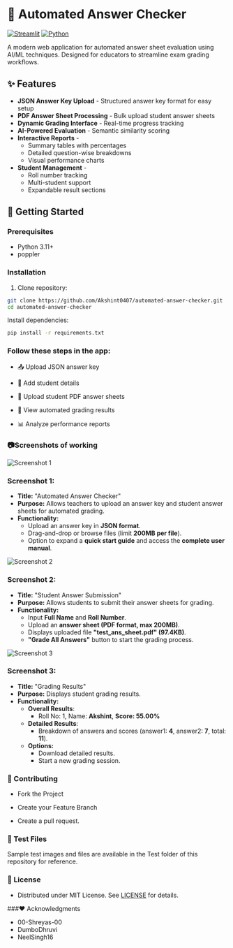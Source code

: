 # 📝 Automated Answer Checker

[![Streamlit](https://img.shields.io/badge/Streamlit-FF4B4B?style=for-the-badge&logo=Streamlit&logoColor=white)](https://automated-answer-checker-kmgm2v4k3oktn9yfsfccjy.streamlit.app/)
[![Python](https://img.shields.io/badge/Python-3.11+-3776AB?style=for-the-badge&logo=python&logoColor=white)](https://www.python.org/)

A modern web application for automated answer sheet evaluation using AI/ML techniques. Designed for educators to streamline exam grading workflows.

<!-- ![Demo](https://via.placeholder.com/800x400.png?text=Automated+Answer+Checker+Interface) 
*(Add actual screenshots/video demo here)* -->

## ✨ Features

- **JSON Answer Key Upload** - Structured answer key format for easy setup
- **PDF Answer Sheet Processing** - Bulk upload student answer sheets
- **Dynamic Grading Interface** - Real-time progress tracking
- **AI-Powered Evaluation** - Semantic similarity scoring
- **Interactive Reports** - 
  - Summary tables with percentages
  - Detailed question-wise breakdowns
  - Visual performance charts
- **Student Management** - 
  - Roll number tracking
  - Multi-student support
  - Expandable result sections

## 🚀 Getting Started

### Prerequisites
- Python 3.11+
- poppler

### Installation
1. Clone repository:
```bash
git clone https://github.com/Akshint0407/automated-answer-checker.git
cd automated-answer-checker
```
Install dependencies:
```bash
pip install -r requirements.txt
```


### Follow these steps in the app:

- 📤 Upload JSON answer key
  
- 👥 Add student details

- 📄 Upload student PDF answer sheets

- 🎯 View automated grading results

- 📊 Analyze performance reports



### 📷Screenshots of working
![Screenshot 1](https://github.com/user-attachments/assets/ac580e59-53bd-49df-ae6e-f92decb991cf)
### Screenshot 1:
- **Title:** "Automated Answer Checker"  
- **Purpose:** Allows teachers to upload an answer key and student answer sheets for automated grading.  
- **Functionality:**  
  - Upload an answer key in **JSON format**.  
  - Drag-and-drop or browse files (limit **200MB per file**).  
  - Option to expand a **quick start guide** and access the **complete user manual**.  

![Screenshot 2](https://github.com/user-attachments/assets/ce97c577-76d7-4b9f-90d2-0d5c0f975d07)
### Screenshot 2:
- **Title:** "Student Answer Submission"  
- **Purpose:** Allows students to submit their answer sheets for grading.  
- **Functionality:**  
  - Input **Full Name** and **Roll Number**.  
  - Upload an **answer sheet (PDF format, max 200MB)**.  
  - Displays uploaded file **"test_ans_sheet.pdf" (97.4KB)**.  
  - **"Grade All Answers"** button to start the grading process.

![Screenshot 3](https://github.com/user-attachments/assets/3172c601-f16f-4b4c-9339-1e20238c2322)
### Screenshot 3:
- **Title:** "Grading Results"  
- **Purpose:** Displays student grading results.  
- **Functionality:**  
  - **Overall Results**:  
    - Roll No: 1, Name: **Akshint**, **Score: 55.00%**  
  - **Detailed Results**:  
    - Breakdown of answers and scores (answer1: **4**, answer2: **7**, total: **11**).  
  - **Options:**  
    - Download detailed results.  
    - Start a new grading session.



### 🤝 Contributing
- Fork the Project

- Create your Feature Branch

- Create a pull request.
  
### 📂 Test Files
Sample test images and files are available in the Test folder of this repository for reference.

### 📜 License
- Distributed under MIT License. See [LICENSE](LICENSE) for details.

###❤️ Acknowledgments
- 00-Shreyas-00
- DumboDhruvi
- NeelSingh16
